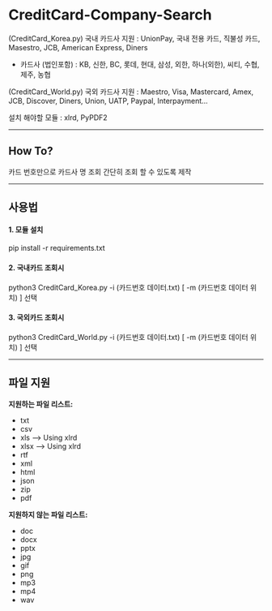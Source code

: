 # CreditCard-Company-Search

(CreditCard_Korea.py)
국내 카드사 지원 : UnionPay, 국내 전용 카드, 직불성 카드, Masestro, JCB, American Express, Diners  
- 카드사 (법인포함) : KB, 신한, BC, 롯데, 현대, 삼성, 외한, 하나(외한), 씨티, 수협, 제주, 농협   
  
  
(CreditCard_World.py)
국외 카드사 지원 : Maestro, Visa, Mastercard, Amex, JCB, Discover, Diners, Union, UATP, Paypal, Interpayment...

설치 해야할 모듈   :  xlrd, PyPDF2  

---
## How To?

카드 번호만으로 카드사 명 조회 간단히 조회 할 수 있도록 제작

---  
## 사용법  

#### 1. 모듈 설치
pip install -r requirements.txt
  
#### 2. 국내카드 조회시
python3 CreditCard_Korea.py -i (카드번호 데이터.txt) [ -m (카드번호 데이터 위치) ] 선택

#### 3. 국외카드 조회시
python3 CreditCard_World.py -i (카드번호 데이터.txt) [ -m (카드번호 데이터 위치) ] 선택
  
---  
## 파일 지원    
  
**지원하는 파일 리스트:**  
* txt
* csv
* xls   --> Using xlrd
* xlsx  --> Using xlrd
* rtf
* xml
* html
* json
* zip
* pdf

**지원하지 않는 파일 리스트:**
* doc
* docx
* pptx
* jpg
* gif
* png
* mp3
* mp4
* wav
